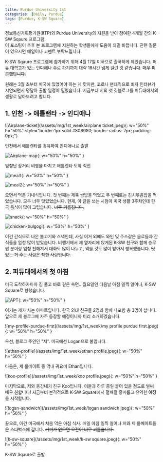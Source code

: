 ```yaml
---
title: Purdue University 1st
categories: [Daily, Purdue]
tags: [Purdue, K-SW Square]
---
```


정보통신기획평가원(IITP)와 Purdue University의 지원을 받아 참여한 4개월 간의 K-SW Sqaure 프로그램.  
이 포스팅이 추후 본 프로그램에 지원하는 학생들에게 도움이 되길 바랍니다. 관련 질문이 있으시면 메일이나 코멘트 부탁드립니다. 

K-SW Sqaure 프로그램에 참가하기 위해 4월 17일 미국으로 출국하게 되었습니다.
퍼듀 대학교가 있는 인디애나 주로 가기까지 대략 18시간 넘게 걸린 것 같습니다. ~~매우 피곤했답니다.~~

원래는 3월 초부터 미국에 있었어야 하는 게 맞지만, 코로나 팬데믹으로 비자 인터뷰가 지연되면서 덩달아 출발 일정이 밀렸습니다.
지금부터 저의 첫 깃블로그를 퍼듀대에서의 생활로 담아보려고 합니다.

## 1. 인천 -> 애틀랜타 -> 인디애나

![Airplane-ticket](/assets/img/1st_week/airplane ticket.jpeg){: w="50%" h="50%" style="border:1px solid #808080; border-radius: 7px; padding: 0px;"}

인천에서 애틀랜타를 경유하여 인디애나로 출발

![Airplane-map](/assets/img/1st_week/airplane-map.jpeg){: w="50%" h="50%" }

엄청난 장거리 비행을 마치고 애틀랜타 도착 직전

![meal1](/assets/img/1st_week/meal1.jpg){: w="50%" h="50%" }

![meal2](/assets/img/1st_week/meal2.jpg){: w="50%" h="50%" }

오면서 먹은 기내식입니다. 첫 번째는 제육 쌈밥을 먹었고 두 번째로는 김치볶음밥을 먹었습니다. 모두 너무 맛있었습니다.
현재, 이 글을 쓰는 시점이 미국 생활 3주차인데 한국 음식이 많이 그립습니다. ~~너무 기름집니다.~~

![snack](/assets/img/1st_week/snack.jpeg){: w="50%" h="50%" }

![chicken-bulgogi](/assets/img/1st_week/chicken-bulgogi.jpeg){: w="50%" h="50%" }

이건 간식으로 나온 불고기와 스낵인데, 사실 이거 외에도 와인 및 주스같은 음료들과 간식들을 엄청 많이 받았습니다.
비행기에서 제 옆자리에 앉게된 K-SW 친구와 함께 승무원 분이랑 엄청 친해져서 대화도 많이 나누고, 먹을 것도 많이 받아서 행복했습니다. ~~맛있는 거 주는 사람은 착한 사람입니다.~~

## 2. 퍼듀대에서의 첫 아침

미국 도착하자마자 짐 풀고 바로 깊은 숙면.. 월요일인 다음날 아침 일찍 일어나, K-SW Square로 향했습니다.

![APT](/assets/img/1st_week/APT.jpeg){: w="50%" h="50%" }

여기는 제가 사는 아파트입니다. 한국 외대 친구들 2명과 함께 나포함 총 3명이 삽니다. 앞으로 제 블로그에 자주 등장할 예정이니까 미리 소개하겠습니다.

![my-profile-purdue-first](/assets/img/1st_week/my profile purdue first.jpeg){: w="50%" h="50%" }

우선, 블로그 주인인 "저". 미국에선 Logan으로 불립니다.

![ethan-profile](/assets/img/1st_week/ethan profile.jpeg){: w="50%" h="50%" }

다음은, 제 룸메이트 중 막내 귀요미 Ethan입니다.

![koo-profile](/assets/img/1st_week/koo profile.jpeg){: w="50%" h="50%" }

마지막으로, 저와 동갑내기 친구 Koo입니다.
이들과 하루 종일 붙어 있을 정도로 벌써 매우 친합니다! 지금부터 본격적으로 K-SW Square에서 펼쳐질 흥미롭고 유익한 여정을 시작합니다.

![logan-sandwich](/assets/img/1st_week/logan sandwich.jpeg){: w="50%" h="50%" }

끝으로, 이건 미국에서 처음 먹은 아침 식사. 매일 아침 일찍 일어나 저와 제 룸메이트들은 스타벅스에 갑니다. ~~커피가 없으면 오전이 너무 괴롭습니다.~~

![k-sw-square](/assets/img/1st_week/k-sw square.jpeg){: w="50%" h="50%" }

K-SW Sqaure로 출발